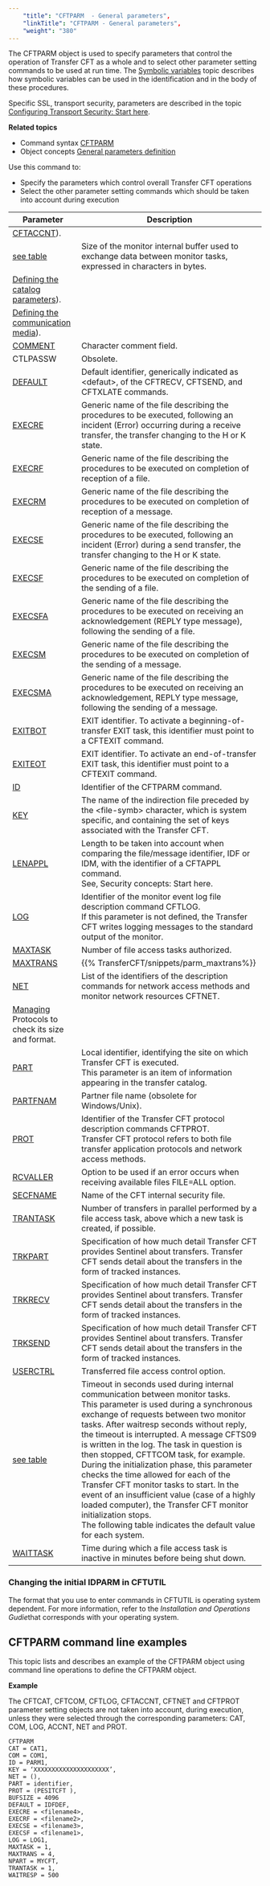 ```yaml
---
    "title": "CFTPARM  - General parameters",
    "linkTitle": "CFTPARM - General parameters",
    "weight": "380"
---
```

The <span id="Defining_CFTPARM"></span>CFTPARM object is used to specify parameters
that control the operation of Transfer CFT as a whole and to select other
parameter setting commands to be used at run time. The [Symbolic variables](../../../command_summary/symbolic_variables) topic describes
how symbolic variables can be used in the identification and in the body
of these procedures.

Specific SSL, transport security, parameters are described in the topic
[Configuring
Transport Security: Start here](../../../../transport_security_start_here/configuring_transport_security_start_here).

****Related
topics****

- Command syntax
    [CFTPARM](../../../command_summary#CFTPARM)
- Object concepts
    [General parameters
    definition](../../../../admin_intro/admin_config_commands/cftparm_general_parameters)

Use this command to:

- Specify
    the parameters which control overall Transfer CFT operations
- Select
    the other parameter setting commands which should be taken into account
    during execution


| Parameter  | Description  |
| --- | --- |
| [CFTACCNT](../../../command_summary/parameter_intro/accnt)). |
| [see table](../../../command_summary/parameter_intro/bufsize)  | Size of the monitor internal buffer used to exchange data between monitor tasks, expressed in characters in bytes. |
| [Defining the catalog parameters](../../../command_summary/parameter_intro/cat)). |
| [Defining the communication media](../../../command_summary/parameter_intro/com)). |
| [COMMENT](../../../command_summary/parameter_intro/comment)  | Character comment field. |
| CTLPASSW | Obsolete. |
| [DEFAULT](../../../command_summary/parameter_intro/default) | Default identifier, generically indicated as &lt;defaut&gt;, of the CFTRECV, CFTSEND, and CFTXLATE commands. |
| [EXECRE](../../../command_summary/parameter_intro/execre) | Generic name of the file describing the procedures to be executed, following an incident (Error) occurring during a receive transfer, the transfer changing to the H or K state. |
| [EXECRF](../../../command_summary/parameter_intro/execrf) | Generic name of the file describing the procedures to be executed on completion of reception of a file. |
| [EXECRM](../../../command_summary/parameter_intro/execrm) | Generic name of the file describing the procedures to be executed on completion of reception of a message. |
| [EXECSE](../../../command_summary/parameter_intro/execse) | Generic name of the file describing the procedures to be executed, following an incident (Error) during a send transfer, the transfer changing to the H or K state. |
| [EXECSF](../../../command_summary/parameter_intro/execsf) | Generic name of the file describing the procedures to be executed on completion of the sending of a file. |
| [EXECSFA](../../../command_summary/parameter_intro/execsfa)  | Generic name of the file describing the procedures to be executed on receiving an acknowledgement (REPLY type message), following the sending of a file. |
| [EXECSM](../../../command_summary/parameter_intro/execsm)  | Generic name of the file describing the procedures to be executed on completion of the sending of a message. |
| [EXECSMA](../../../command_summary/parameter_intro/execsma)  | Generic name of the file describing the procedures to be executed on receiving an acknowledgement, REPLY type message, following the sending of a message. |
| [EXITBOT]()  | EXIT identifier. To activate a beginning-of-transfer EXIT task, this identifier must point to a CFTEXIT command. |
| [EXITEOT](../../../command_summary/parameter_intro/exiteot) | EXIT identifier. To activate an end-of-transfer EXIT task, this identifier must point to a CFTEXIT command. |
| [ID](../../../command_summary/parameter_intro/id)  | Identifier of the CFTPARM command. |
| [KEY](../../../command_summary/parameter_intro/key)  | The name of the indirection file preceded by the &lt;file-symb&gt; character, which is system specific, and containing the set of keys associated with the Transfer CFT. |
| [LENAPPL](../../../command_summary/parameter_intro/lenappl) | Length to be taken into account when comparing the file/message identifier, IDF or IDM, with the identifier of a CFTAPPL command.<br/> See, Security concepts: Start here. |
| [LOG](../../../command_summary/parameter_intro/log) | Identifier of the monitor event log file description command CFTLOG.<br/> If this parameter is not defined, the Transfer CFT writes logging messages to the standard output of the monitor. |
| [MAXTASK](../../../command_summary/parameter_intro/maxtask)  | Number of file access tasks authorized. |
| [MAXTRANS](../../../command_summary/parameter_intro/maxtrans) | {{% TransferCFT/snippets/parm_maxtrans%}}  |
| [NET](../../../command_summary/parameter_intro/net) | List of the identifiers of the description commands for network access methods and monitor network resources CFTNET. |
| [Managing](../../../command_summary/parameter_intro/npart) Protocols to check its size and format. |
| [PART](../../../command_summary/parameter_intro/part) | Local identifier, identifying the site on which Transfer CFT is executed.<br/> This parameter is an item of information appearing in the transfer catalog. |
| [PARTFNAM](../../../command_summary/parameter_intro/partfnam)  | Partner file name (obsolete for Windows/Unix). |
| [PROT](../../../command_summary/parameter_intro/protocol)  | Identifier of the Transfer CFT protocol description commands CFTPROT.<br/> Transfer CFT protocol refers to both file transfer application protocols and network access methods. |
| [RCVALLER](../../../command_summary/parameter_intro/rcvaller)  | Option to be used if an error occurs when receiving available files FILE=ALL option. |
| [SECFNAME](../../../command_summary/parameter_intro/secfname) | Name of the CFT internal security file. |
| [TRANTASK](../../../command_summary/parameter_intro/trantask) | Number of transfers in parallel performed by a file access task, above which a new task is created, if possible. |
| [TRKPART](../../../command_summary/parameter_intro/trkpart) | Specification of how much detail Transfer CFT provides Sentinel about transfers. Transfer CFT sends detail about the transfers in the form of tracked instances. |
| [TRKRECV](../../../command_summary/parameter_intro/trkrecv) | Specification of how much detail Transfer CFT provides Sentinel about transfers. Transfer CFT sends detail about the transfers in the form of tracked instances. |
| [TRKSEND](../../../command_summary/parameter_intro/trksend) | Specification of how much detail Transfer CFT provides Sentinel about transfers. Transfer CFT sends detail about the transfers in the form of tracked instances. |
| [USERCTRL](../../../command_summary/parameter_intro/userctrl) | Transferred file access control option. |
| [see table](../../../command_summary/parameter_intro/waitresp) | Timeout in seconds used during internal communication between monitor tasks.<br/> This parameter is used during a synchronous exchange of requests between two monitor tasks. After waitresp seconds without reply, the timeout is interrupted. A message CFTS09 is written in the log. The task in question is then stopped, CFTTCOM task, for example.<br/> During the initialization phase, this parameter checks the time allowed for each of the Transfer CFT monitor tasks to start. In the event of an insufficient value (case of a highly loaded computer), the Transfer CFT monitor initialization stops.<br/> The following table indicates the default value for each system. |
| [WAITTASK](../../../command_summary/parameter_intro/waittask)  | Time during which a file access task is inactive in minutes before being shut down. |


<span id="Changing_the_initial_IDPARM_in_CFTUTIL"></span>

### Changing the initial IDPARM in CFTUTIL

The format that you use to enter commands in CFTUTIL is operating system
dependent. For more information, refer to the *Installation and Operations Gudie*that corresponds
with your operating system.

<span id="CFTPARM_command_line_examples"></span>

CFTPARM command line examples
-----------------------------

This topic lists and describes an example of the CFTPARM object using
command line operations to define the CFTPARM object.

****Example****

The CFTCAT, CFTCOM, CFTLOG, CFTACCNT, CFTNET and CFTPROT
parameter setting objects are not taken into account, during execution,
unless they were selected through the corresponding parameters: CAT, COM,
LOG, ACCNT, NET and PROT.

```
CFTPARM
CAT = CAT1,
COM = COM1,
ID = PARM1,
KEY = ‘XXXXXXXXXXXXXXXXXXXXX’,
NET = (),
PART = identifier,
PROT = (PESITCFT ),
BUFSIZE = 4096
DEFAULT = IDFDEF,
EXECRE = <filename4>,
EXECRF = <filename2>,
EXECSE = <filename3>,
EXECSF = <filename1>,
LOG = LOG1,
MAXTASK = 1,
MAXTRANS = 4,
NPART = MYCFT,
TRANTASK = 1,
WAITRESP = 500
```
